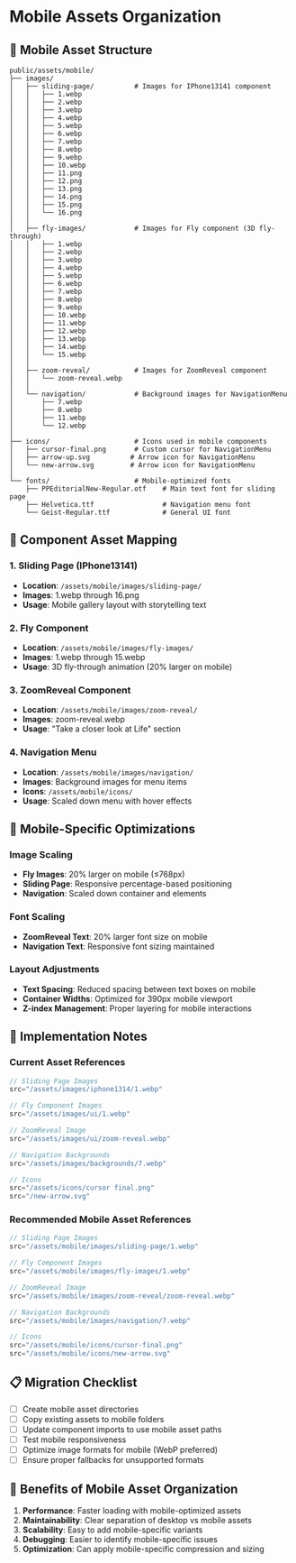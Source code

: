 # Mobile Assets Organization

## 📁 Mobile Asset Structure

```
public/assets/mobile/
├── images/
│   ├── sliding-page/          # Images for IPhone13141 component
│   │   ├── 1.webp
│   │   ├── 2.webp
│   │   ├── 3.webp
│   │   ├── 4.webp
│   │   ├── 5.webp
│   │   ├── 6.webp
│   │   ├── 7.webp
│   │   ├── 8.webp
│   │   ├── 9.webp
│   │   ├── 10.webp
│   │   ├── 11.png
│   │   ├── 12.png
│   │   ├── 13.png
│   │   ├── 14.png
│   │   ├── 15.png
│   │   └── 16.png
│   │
│   ├── fly-images/            # Images for Fly component (3D fly-through)
│   │   ├── 1.webp
│   │   ├── 2.webp
│   │   ├── 3.webp
│   │   ├── 4.webp
│   │   ├── 5.webp
│   │   ├── 6.webp
│   │   ├── 7.webp
│   │   ├── 8.webp
│   │   ├── 9.webp
│   │   ├── 10.webp
│   │   ├── 11.webp
│   │   ├── 12.webp
│   │   ├── 13.webp
│   │   ├── 14.webp
│   │   └── 15.webp
│   │
│   ├── zoom-reveal/           # Images for ZoomReveal component
│   │   └── zoom-reveal.webp
│   │
│   └── navigation/            # Background images for NavigationMenu
│       ├── 7.webp
│       ├── 8.webp
│       ├── 11.webp
│       └── 12.webp
│
├── icons/                     # Icons used in mobile components
│   ├── cursor-final.png       # Custom cursor for NavigationMenu
│   ├── arrow-up.svg          # Arrow icon for NavigationMenu
│   └── new-arrow.svg         # Arrow icon for NavigationMenu
│
└── fonts/                     # Mobile-optimized fonts
    ├── PPEditorialNew-Regular.otf    # Main text font for sliding page
    ├── Helvetica.ttf                 # Navigation menu font
    └── Geist-Regular.ttf             # General UI font
```

## 🎯 Component Asset Mapping

### 1. **Sliding Page (IPhone13141)**
- **Location**: `/assets/mobile/images/sliding-page/`
- **Images**: 1.webp through 16.png
- **Usage**: Mobile gallery layout with storytelling text

### 2. **Fly Component**
- **Location**: `/assets/mobile/images/fly-images/`
- **Images**: 1.webp through 15.webp
- **Usage**: 3D fly-through animation (20% larger on mobile)

### 3. **ZoomReveal Component**
- **Location**: `/assets/mobile/images/zoom-reveal/`
- **Images**: zoom-reveal.webp
- **Usage**: "Take a closer look at Life" section

### 4. **Navigation Menu**
- **Location**: `/assets/mobile/images/navigation/`
- **Images**: Background images for menu items
- **Icons**: `/assets/mobile/icons/`
- **Usage**: Scaled down menu with hover effects

## 📱 Mobile-Specific Optimizations

### Image Scaling
- **Fly Images**: 20% larger on mobile (≤768px)
- **Sliding Page**: Responsive percentage-based positioning
- **Navigation**: Scaled down container and elements

### Font Scaling
- **ZoomReveal Text**: 20% larger font size on mobile
- **Navigation Text**: Responsive font sizing maintained

### Layout Adjustments
- **Text Spacing**: Reduced spacing between text boxes on mobile
- **Container Widths**: Optimized for 390px mobile viewport
- **Z-index Management**: Proper layering for mobile interactions

## 🔧 Implementation Notes

### Current Asset References
```javascript
// Sliding Page Images
src="/assets/images/iphone1314/1.webp"

// Fly Component Images  
src="/assets/images/ui/1.webp"

// ZoomReveal Image
src="/assets/images/ui/zoom-reveal.webp"

// Navigation Backgrounds
src="/assets/images/backgrounds/7.webp"

// Icons
src="/assets/icons/cursor final.png"
src="/new-arrow.svg"
```

### Recommended Mobile Asset References
```javascript
// Sliding Page Images
src="/assets/mobile/images/sliding-page/1.webp"

// Fly Component Images
src="/assets/mobile/images/fly-images/1.webp"

// ZoomReveal Image
src="/assets/mobile/images/zoom-reveal/zoom-reveal.webp"

// Navigation Backgrounds
src="/assets/mobile/images/navigation/7.webp"

// Icons
src="/assets/mobile/icons/cursor-final.png"
src="/assets/mobile/icons/new-arrow.svg"
```

## 📋 Migration Checklist

- [ ] Create mobile asset directories
- [ ] Copy existing assets to mobile folders
- [ ] Update component imports to use mobile asset paths
- [ ] Test mobile responsiveness
- [ ] Optimize image formats for mobile (WebP preferred)
- [ ] Ensure proper fallbacks for unsupported formats

## 🚀 Benefits of Mobile Asset Organization

1. **Performance**: Faster loading with mobile-optimized assets
2. **Maintainability**: Clear separation of desktop vs mobile assets
3. **Scalability**: Easy to add mobile-specific variants
4. **Debugging**: Easier to identify mobile-specific issues
5. **Optimization**: Can apply mobile-specific compression and sizing
